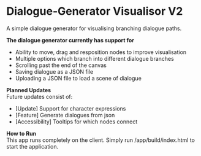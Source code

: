 # Dialogue-Generator Visualisor V2
A simple dialogue generator for visualising branching dialogue paths.

**The dialogue generator currently has support for**
- Ability to move, drag and resposition nodes to improve visualisation
- Multiple options which branch into different dialogue branches
- Scrolling past the end of the canvas
- Saving dialogue as a JSON file
- Uploading a JSON file to load a scene of dialogue

**Planned Updates**\
Future updates consist of:
- [Update] Support for character expressions
- [Feature] Generate dialogues from json
- [Accessibility] Tooltips for which nodes connect

**How to Run**\
This app runs completely on the client. Simply run /app/build/index.html to start the application.
